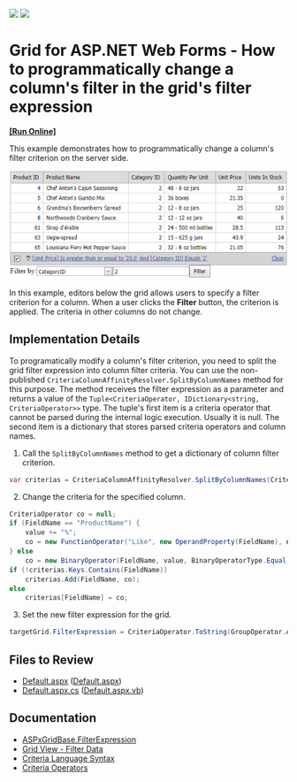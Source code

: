 <!-- default badges list -->
[![](https://img.shields.io/badge/Open_in_DevExpress_Support_Center-FF7200?style=flat-square&logo=DevExpress&logoColor=white)](https://supportcenter.devexpress.com/ticket/details/E4641)
[![](https://img.shields.io/badge/📖_How_to_use_DevExpress_Examples-e9f6fc?style=flat-square)](https://docs.devexpress.com/GeneralInformation/403183)
<!-- default badges end -->

# Grid for ASP.NET Web Forms - How to programmatically change a column's filter in the grid's filter expression
<!-- run online -->
**[[Run Online]](https://codecentral.devexpress.com/e4641/)**
<!-- run online end -->

This example demonstrates how to programmatically change a column's filter criterion on the server side.

![Filtered Grid](grid-filter-criteria.png)

In this example, editors below the grid allows users to specify a filter criterion for a column. When a user clicks the **Filter** button, the criterion is applied. The criteria in other columns do not change.

## Implementation Details

To programatically modify a column's filter criterion, you need to split the grid filter expression into column filter criteria. You can use the non-published `CriteriaColumnAffinityResolver.SplitByColumnNames` method for this purpose. The method receives the filter expression as a parameter and returns a value of the `Tuple<CriteriaOperator, IDictionary<string, CriteriaOperator>>` type. The tuple's first item is a criteria operator that cannot be parsed during the internal logic execution. Usually it is null. The second item is a dictionary that stores parsed criteria operators and column names.

1. Call the `SplitByColumnNames` method to get a dictionary of column filter criterion.

```csharp
var criterias = CriteriaColumnAffinityResolver.SplitByColumnNames(CriteriaOperator.Parse(targetGrid.FilterExpression)).Item2;
```

2. Change the criteria for the specified column.

```csharp
CriteriaOperator co = null;
if (FieldName == "ProductName") {
    value += "%";
    co = new FunctionOperator("Like", new OperandProperty(FieldName), new OperandValue(value));
} else
    co = new BinaryOperator(FieldName, value, BinaryOperatorType.Equal);
if (!criterias.Keys.Contains(FieldName))
    criterias.Add(FieldName, co); 
else
    criterias[FieldName] = co; 
```

3. Set the new filter expression for the grid.

```csharp
targetGrid.FilterExpression = CriteriaOperator.ToString(GroupOperator.And(criterias.Values));
```

## Files to Review

* [Default.aspx](./CS/WebSite/Default.aspx) ([Default.aspx](./VB/WebSite/Default.aspx))
* [Default.aspx.cs](./CS/WebSite/Default.aspx.cs) ([Default.aspx.vb](./VB/WebSite/Default.aspx.vb))

## Documentation

* [ASPxGridBase.FilterExpression](https://docs.devexpress.com/AspNet/DevExpress.Web.ASPxGridBase.FilterExpression)
* [Grid View - Filter Data](https://docs.devexpress.com/AspNet/3716/components/grid-view/concepts/filter-data)
* [Criteria Language Syntax](https://docs.devexpress.com/CoreLibraries/4928/devexpress-data-library/criteria-language-syntax)
* [Criteria Operators](https://docs.devexpress.com/CoreLibraries/2129/devexpress-data-library/criteria-operators)
